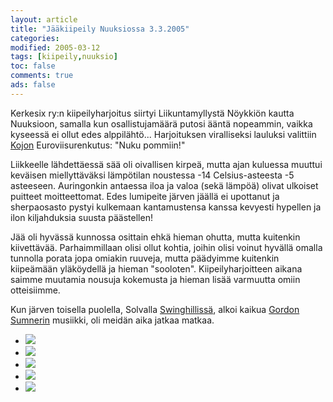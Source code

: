 ```yaml
--- 
layout: article 
title: "Jääkiipeily Nuuksiossa 3.3.2005" 
categories: 
modified: 2005-03-12 
tags: [kiipeily,nuuksio]
toc: false 
comments: true 
ads: false 
--- 
```


Kerkesix ry:n kiipeilyharjoitus siirtyi Liikuntamyllystä Nöykkiön kautta
Nuuksioon, samalla kun osallistujamäärä putosi ääntä nopeammin, vaikka
kyseessä ei ollut edes alppilähtö... Harjoituksen viralliseksi lauluksi
valittiin [Kojon](http://fi.wikipedia.org/wiki/Kojo) Euroviisurenkutus:
"Nuku pommiin!"

Liikkeelle lähdettäessä sää oli oivallisen kirpeä, mutta ajan kuluessa
muuttui keväisen miellyttäväksi lämpötilan noustessa -14
Celsius-asteesta -5 asteeseen. Auringonkin antaessa iloa ja valoa (sekä
lämpöä) olivat ulkoiset puitteet moitteettomat. Edes lumipeite järven
jäällä ei upottanut ja sherpaosasto pystyi kulkemaan kantamustensa
kanssa kevyesti hypellen ja ilon kiljahduksia suusta päästellen!

Jää oli hyvässä kunnossa osittain ehkä hieman ohutta, mutta kuitenkin
kiivettävää. Parhaimmillaan olisi ollut kohtia, joihin olisi voinut
hyvällä omalla tunnolla porata jopa omiakin ruuveja, mutta päädyimme
kuitenkin kiipeämään yläköydellä ja hieman "sooloten".
Kiipeilyharjoitteen aikana saimme muutamia nousuja kokemusta ja hieman
lisää varmuutta omiin otteisiimme.

Kun järven toisella puolella, Solvalla
[Swinghillissä](http://www.swinghill.fi/), alkoi kaikua [Gordon
Sumnerin](http://fi.wikipedia.org/wiki/Sting) musiikki, oli meidän aika
jatkaa matkaa.

<div class="image-gallery">

-   [![](/Media/Default/ImageGalleries/jaakiipeily-nuuksiossa-3.3.2005/Thumbnails/kiipeilyjaa20050303_01b.jpg)](/Media/Default/ImageGalleries/jaakiipeily-nuuksiossa-3.3.2005/kiipeilyjaa20050303_01b.jpg)
-   [![](/Media/Default/ImageGalleries/jaakiipeily-nuuksiossa-3.3.2005/Thumbnails/kiipeilyjaa20050303_02b.jpg)](/Media/Default/ImageGalleries/jaakiipeily-nuuksiossa-3.3.2005/kiipeilyjaa20050303_02b.jpg)
-   [![](/Media/Default/ImageGalleries/jaakiipeily-nuuksiossa-3.3.2005/Thumbnails/kiipeilyjaa20050303_03b.jpg)](/Media/Default/ImageGalleries/jaakiipeily-nuuksiossa-3.3.2005/kiipeilyjaa20050303_03b.jpg)
-   [![](/Media/Default/ImageGalleries/jaakiipeily-nuuksiossa-3.3.2005/Thumbnails/kiipeilyjaa20050303_04b.jpg)](/Media/Default/ImageGalleries/jaakiipeily-nuuksiossa-3.3.2005/kiipeilyjaa20050303_04b.jpg)
-   [![](/Media/Default/ImageGalleries/jaakiipeily-nuuksiossa-3.3.2005/Thumbnails/kiipeilyjaa20050303_05b.jpg)](/Media/Default/ImageGalleries/jaakiipeily-nuuksiossa-3.3.2005/kiipeilyjaa20050303_05b.jpg)

</div>
